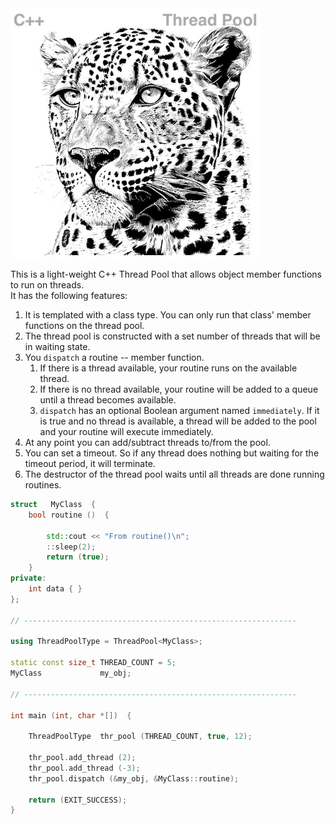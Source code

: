 <!--
Copyright (c) 2023-2028, Hossein Moein
All rights reserved.

Redistribution and use in source and binary forms, with or without
modification, are permitted provided that the following conditions are met:
* Redistributions of source code must retain the above copyright
notice, this list of conditions and the following disclaimer.
* Redistributions in binary form must reproduce the above copyright
notice, this list of conditions and the following disclaimer in the
documentation and/or other materials provided with the distribution.
* Neither the name of Hossein Moein and/or the ThreadPool nor the
names of its contributors may be used to endorse or promote products
derived from this software without specific prior written permission.

THIS SOFTWARE IS PROVIDED BY THE COPYRIGHT HOLDERS AND CONTRIBUTORS "AS IS" AND
ANY EXPRESS OR IMPLIED WARRANTIES, INCLUDING, BUT NOT LIMITED TO, THE IMPLIED
WARRANTIES OF MERCHANTABILITY AND FITNESS FOR A PARTICULAR PURPOSE ARE
DISCLAIMED. IN NO EVENT SHALL Hossein Moein BE LIABLE FOR ANY
DIRECT, INDIRECT, INCIDENTAL, SPECIAL, EXEMPLARY, OR CONSEQUENTIAL DAMAGES
(INCLUDING, BUT NOT LIMITED TO, PROCUREMENT OF SUBSTITUTE GOODS OR SERVICES;
LOSS OF USE, DATA, OR PROFITS; OR BUSINESS INTERRUPTION) HOWEVER CAUSED AND
ON ANY THEORY OF LIABILITY, WHETHER IN CONTRACT, STRICT LIABILITY, OR TORT
(INCLUDING NEGLIGENCE OR OTHERWISE) ARISING IN ANY WAY OUT OF THE USE OF THIS
SOFTWARE, EVEN IF ADVISED OF THE POSSIBILITY OF SUCH DAMAGE.
-->
<img src="docs/Leopard.jpg" alt="ThreadPool Leopard" width="400" longdesc="https://htmlpreview.github.io/?https://github.com/hosseinmoein/ThreadPool/blob/master/README.md"/>

This is a light-weight C++ Thread Pool that allows object member functions to run on threads.<BR>
It has the following features:<BR>
1. It is templated with a class type. You can only run that class' member functions on the thread pool.
2. The thread pool is constructed with a set number of threads that will be in waiting state.
3. You `dispatch` a routine -- member function.
   1. If there is a thread available, your routine runs on the available thread.
   2. If there is no thread available, your routine will be added to a queue until a thread becomes available.
   3. `dispatch` has an optional Boolean argument named `immediately`. If it is true and no thread is available, a thread will be added to the pool and your routine will execute immediately.
4. At any point you can add/subtract threads to/from the pool.
5. You can set a timeout. So if any thread does nothing but waiting for the timeout period, it will terminate. 
6. The destructor of the thread pool waits until all threads are done running routines.

```cpp
struct   MyClass  {
    bool routine ()  {
    
        std::cout << "From routine()\n";
        ::sleep(2);
        return (true);
    }
private:
    int data { }
};

// -------------------------------------------------------------

using ThreadPoolType = ThreadPool<MyClass>;

static const size_t THREAD_COUNT = 5;
MyClass             my_obj;

// -------------------------------------------------------------

int main (int, char *[])  {

    ThreadPoolType  thr_pool (THREAD_COUNT, true, 12);

    thr_pool.add_thread (2);
    thr_pool.add_thread (-3);
    thr_pool.dispatch (&my_obj, &MyClass::routine);

    return (EXIT_SUCCESS);
}
```
